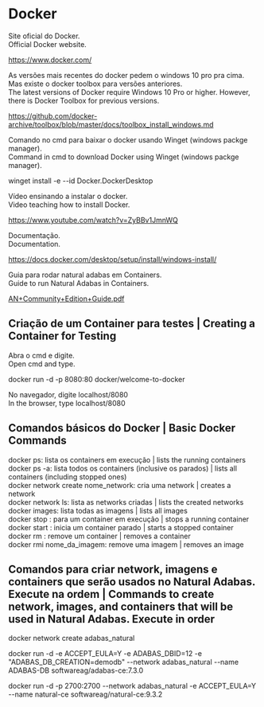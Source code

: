 # Docker

Site oficial do Docker.<br>
Official Docker website.

https://www.docker.com/

As versões mais recentes do docker pedem o windows 10 pro pra cima. Mas existe o docker toolbox para versões anteriores.<br>
The latest versions of Docker require Windows 10 Pro or higher. However, there is Docker Toolbox for previous versions.

https://github.com/docker-archive/toolbox/blob/master/docs/toolbox_install_windows.md

Comando no cmd para baixar o docker usando Winget (windows packge manager).<br>
Command in cmd to download Docker using Winget (windows packge manager).

winget install -e --id Docker.DockerDesktop

Vídeo ensinando a instalar o docker.<br>
Video teaching how to install Docker.

https://www.youtube.com/watch?v=ZyBBv1JmnWQ

Documentação.<br>
Documentation.

https://docs.docker.com/desktop/setup/install/windows-install/

Guia para rodar natural adabas em Containers.<br>
Guide to run Natural Adabas in Containers.

[AN+Community+Edition+Guide.pdf](https://github.com/user-attachments/files/19146284/AN%2BCommunity%2BEdition%2BGuide.pdf)

## Criação de um Container para testes | Creating a Container for Testing

Abra o cmd e digite.<br>
Open cmd and type.

docker run -d -p 8080:80 docker/welcome-to-docker

No navegador, digite localhost/8080 <br>
In the browser, type localhost/8080

## Comandos básicos do Docker | Basic Docker Commands

docker ps: lista os containers em execução | lists the running containers <br>
docker ps -a: lista todos os containers (inclusive os parados) | lists all containers (including stopped ones) <br>
docker network create nome_network: cria uma network | creates a network <br>
docker network ls: lista as networks criadas | lists the created networks <br>
docker images: lista todas as imagens | lists all images <br>
docker stop <id ou nome do container>: para um container em execução | stops a running container <br>
docker start <id ou nome do container>: inicia um container parado | starts a stopped container <br>
docker rm <id ou nome do container>: remove um container | removes a container <br>
docker rmi nome_da_imagem: remove uma imagem | removes an image

## Comandos para criar network, imagens e containers que serão usados no Natural Adabas. Execute na ordem | Commands to create network, images, and containers that will be used in Natural Adabas. Execute in order

docker network create adabas_natural

docker run -d -e ACCEPT_EULA=Y -e ADABAS_DBID=12 -e "ADABAS_DB_CREATION=demodb" --network adabas_natural --name ADABAS-DB softwareag/adabas-ce:7.3.0

docker run -d -p 2700:2700 --network adabas_natural -e ACCEPT_EULA=Y --name natural-ce softwareag/natural-ce:9.3.2
